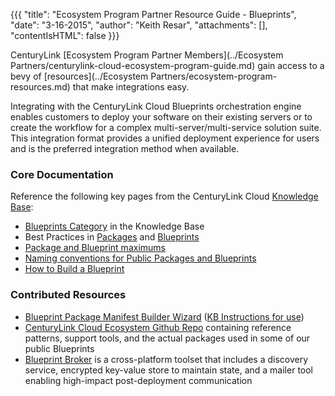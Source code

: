 {{{
  "title": "Ecosystem Program Partner Resource Guide - Blueprints",
  "date": "3-16-2015",
  "author": "Keith Resar",
  "attachments": [],
  "contentIsHTML": false
}}}


CenturyLink [Ecosystem Program Partner Members](../Ecosystem Partners/centurylink-cloud-ecosystem-program-guide.md) gain access to a bevy of [resources](../Ecosystem Partners/ecosystem-program-resources.md) that make integrations easy.

Integrating with the CenturyLink Cloud Blueprints orchestration engine enables customers to deploy your software on their existing servers or to create the workflow for a complex multi-server/multi-service solution suite.  This integration format provides a unified deployment experience for users and is the preferred integration method when available.

### Core Documentation

Reference the following key pages from the CenturyLink Cloud [Knowledge Base](http://www.centurylinkcloud.com/knowledge-base):

* [Blueprints Category](../Blueprints/) in the Knowledge Base
* Best Practices in [Packages](../Blueprints/packages-best-practices.md) and [Blueprints](../Blueprints/blueprints-best-practices.md)
* [Package and Blueprint maximums](../Blueprints/blueprint-package-and-template-maximum-limits.md)
* [Naming conventions for Public Packages and Blueprints](../Blueprints/creating-public-blueprint-packages.md)
* [How to Build a Blueprint](../Blueprints/how-to-build-a-blueprint.md)


### Contributed Resources

* [Blueprint Package Manifest Builder Wizard](http://centurylinkcloud.github.io/Ecosystem/BlueprintManifestBuilder/) ([KB Instructions for use](../blueprints/blueprint-package-manifest-builder-wizard/))
* [CenturyLink Cloud Ecosystem Github Repo](https://github.com/CenturyLinkCloud/Ecosystem/tree/master/Blueprints) containing reference patterns, support tools, and the actual packages used in some of our public Blueprints
* [Blueprint Broker](https://github.com/CenturyLinkCloud/Ecosystem/blob/master/Blueprints/Blueprint%20Broker/README.md) is a cross-platform toolset that includes a discovery service, encrypted key-value store to maintain state, and a mailer tool enabling high-impact post-deployment communication
